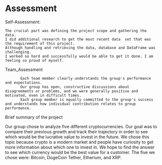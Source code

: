 # Assessment

Self-Assessment:
    
    The crucial part was defining the project scope and gathering the data. 
    I did additional research to get the most recent data  set that was the requirement of this project.
    Although handling and retrieving the data, database and DataFrame was challenging. 
    I worked so hard and successfully would be able to get it done. I am feeling so proud of myself.

Team_Assessment
                         
           Each team member clearly understands the group's performance and expectations.
           Our group has open, constructive discussions about disagreements or problems, and we were generally positive and motivated, even in difficult times.
           Each group member is equally committed to the group's success and understands how individual contribution relates to group performance. 

Brief summary of the project

Our group chose to analyze five different cryptocurrencies. 
Our goal  was  to compare their previous growth and track their trajectory in order to see which would be the lucrative value to invest in the future.
We chose  this topic because crypto is a modern market and people have curiosity to get more information about which one to invest in.
We hope to find the answer to see which currency would be the best value for a customer. 
The five we chose were: Bitcoin, DogeCoin Tether, Etherium, and XRP.

